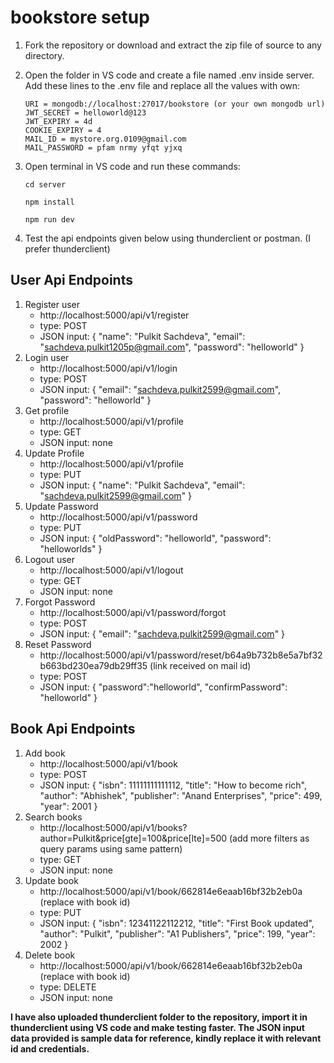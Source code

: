 # bookstore setup
1. Fork the repository or download and extract the zip file of source to any directory.
2. Open the folder in VS code and create a file named .env inside server. Add these lines to the .env file and replace all the values with own:

   ```
   URI = mongodb://localhost:27017/bookstore (or your own mongodb url)
   JWT_SECRET = helloworld@123
   JWT_EXPIRY = 4d
   COOKIE_EXPIRY = 4
   MAIL_ID = mystore.org.0109@gmail.com
   MAIL_PASSWORD = pfam nrmy yfqt yjxq
   ```
3. Open terminal in VS code and run these commands:

   ```
   cd server
   ```
   ```
   npm install   
   ```
   ```
   npm run dev   
   ```
4. Test the api endpoints given below using thunderclient or postman. (I prefer thunderclient)
## User Api Endpoints
1. Register user
     - http://localhost:5000/api/v1/register
     - type: POST
     - JSON input: {
  "name": "Pulkit Sachdeva",
   "email": "sachdeva.pulkit1205p@gmail.com",
   "password": "helloworld"
}
2. Login user
     - http://localhost:5000/api/v1/login
     - type: POST
     - JSON input: {
  "email": "sachdeva.pulkit2599@gmail.com",
  "password": "helloworld"
}
3. Get profile
     - http://localhost:5000/api/v1/profile
     - type: GET
     - JSON input: none
4. Update Profile
     - http://localhost:5000/api/v1/profile
     - type: PUT
     - JSON input: {
  "name": "Pulkit Sachdeva",
  "email": "sachdeva.pulkit2599@gmail.com"
}
5. Update Password
     - http://localhost:5000/api/v1/password
     - type: PUT
     - JSON input: {
  "oldPassword": "helloworld",
  "password": "helloworlds"
}
6. Logout user
     - http://localhost:5000/api/v1/logout
     - type: GET
     - JSON input: none
7. Forgot Password
     - http://localhost:5000/api/v1/password/forgot
     - type: POST
     - JSON input: {
  "email": "sachdeva.pulkit2599@gmail.com"
}
8. Reset Password
     - http://localhost:5000/api/v1/password/reset/b64a9b732b8e5a7bf32b663bd230ea79db29ff35 (link received on mail id)
     - type: POST
     - JSON input: {
  "password":"helloworld",
  "confirmPassword": "helloworld"
}
## Book Api Endpoints
1. Add book
     - http://localhost:5000/api/v1/book
     - type: POST
     - JSON input: {
  "isbn": 11111111111112,
  "title": "How to become rich",
  "author": "Abhishek",
  "publisher": "Anand Enterprises",
  "price": 499,
  "year": 2001
}
2. Search books
     - http://localhost:5000/api/v1/books?author=Pulkit&price[gte]=100&price[lte]=500 (add more filters as query params using same pattern)
     - type: GET
     - JSON input: none
3. Update book
     - http://localhost:5000/api/v1/book/662814e6eaab16bf32b2eb0a (replace with book id)
     - type: PUT
     - JSON input: {
  "isbn": 12341122112212,
  "title": "First Book updated",
  "author": "Pulkit",
  "publisher": "A1 Publishers",
  "price": 199,
  "year": 2002
}
4. Delete book
     - http://localhost:5000/api/v1/book/662814e6eaab16bf32b2eb0a (replace with book id)
     - type: DELETE
     - JSON input: none
  
**I have also uploaded thunderclient folder to the repository, import it in thunderclient using VS code and make testing faster. The JSON input data provided is sample data for reference, kindly replace it with relevant id and credentials.**   
